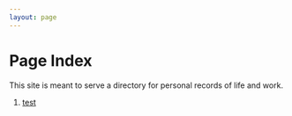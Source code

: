 ```yaml
---
layout: page
---
```


# Page Index
This site is meant to serve a directory for personal records of life and work.

1. [test](/test/)